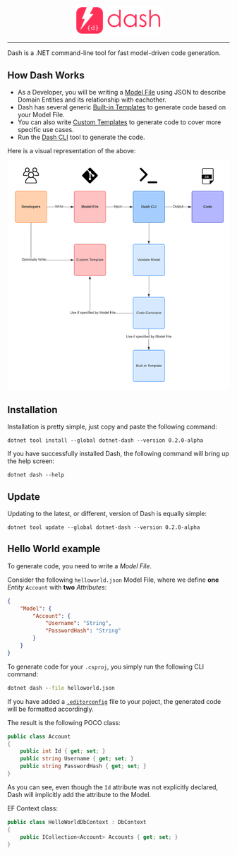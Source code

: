 <div align="center">
    <img alt="dotnet-dash" src="./img/logo-w-text.png" width="38%" />
</div>

<hr />

Dash is a .NET command-line tool for fast model-driven code generation.

## How Dash Works
- As a Developer, you will be writing a [Model File](/user-guide/model-file.md) using JSON to describe Domain Entities and its relationship with eachother.
- Dash has several generic [Built-in Templates]() to generate code based on your Model File.
- You can also write [Custom Templates](/user-guide/custom-templates) to generate code to cover more specific use cases.
- Run the [Dash CLI](/user-guide/dash-cli) tool to generate the code.

Here is a visual representation of the above:

![How Dash Works](./img/how-dash-works.png)

## Installation
Installation is pretty simple, just copy and paste the following command:

~~~
dotnet tool install --global dotnet-dash --version 0.2.0-alpha
~~~

If you have successfully installed Dash, the following command will bring up the help screen:

~~~
dotnet dash --help
~~~

## Update
Updating to the latest, or different, version of Dash is equally simple:

~~~
dotnet tool update --global dotnet-dash --version 0.2.0-alpha
~~~

## Hello World example
To generate code, you need to write a *Model File*.

Consider the following `helloworld.json` Model File, where we define **one** _Entity_ `Account` with **two** _Attributes_:
~~~ JSON
{
    "Model": {
        "Account": {
            "Username": "String",
            "PasswordHash": "String"
        }
    }
}
~~~

To generate code for your `.csproj`, you simply run the following CLI command:
~~~ cmd
dotnet dash --file helloworld.json
~~~

If you have added a [`.editorconfig`](https://docs.microsoft.com/en-us/visualstudio/ide/create-portable-custom-editor-options?view=vs-2019) file to your poject, the generated code will be formatted accordingly.

The result is the following POCO class:
~~~ csharp
public class Account
{
    public int Id { get; set; }
    public string Username { get; set; }
    public string PasswordHash { get; set; }
}
~~~

As you can see, even though the `Id` attribute was not explicitly declared, Dash will implicitly add the attribute to the Model.

EF Context class:
~~~ csharp
public class HelloWorldDbContext : DbContext
{
    public ICollection<Account> Accounts { get; set; }
}
~~~